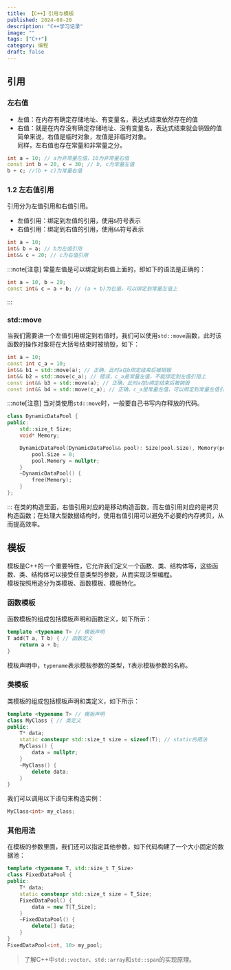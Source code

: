 ```yaml
---
title: 【C++】引用与模板
published: 2024-08-20
description: "C++学习记录"
image: ""
tags: ["C++"]
category: 编程
draft: false
---
```


## 引用

### 左右值
* 左值：在内存有确定存储地址、有变量名，表达式结束依然存在的值
* 右值：就是在内存没有确定存储地址、没有变量名，表达式结束就会销毁的值
简单来说，右值是临时对象，左值是非临时对象。  
同样，左右值也存在常量和非常量之分。
```c++
int a = 10; // a为非常量左值，10为非常量右值
const int b = 20, c = 30; // b, c为常量左值
b + c; //(b + c)为常量右值
```

### 1.2 左右值引用
引用分为左值引用和右值引用。
* 左值引用：绑定到左值的引用，使用`&`符号表示
* 右值引用：绑定到右值的引用，使用`&&`符号表示
```c++
int a = 10; 
int& b = a; // b为左值引用
int&& c = 20; // c为右值引用
```
:::note[注意]
常量左值是可以绑定到右值上面的，即如下的语法是正确的：
```c++
int a = 10, b = 20;
const int& c = a + b; // (a + b)为右值，可以绑定到常量左值上
```
:::

### std::move
当我们需要讲一个左值引用绑定到右值时，我们可以使用`std::move`函数，此时该函数的操作对象将在大括号结束时被销毁，如下：
```c++
int a = 10;
const int c_a = 10;
int&& b1 = std::move(a); // 正确，此时a在b绑定结束后被销毁
int&& b2 = std::move(c_a); // 错误，c_a是常量左值，不能绑定到左值引用上
const int&& b3 = std::move(a); // 正确，此时a在b绑定结束后被销毁
const int&& b4 = std::move(c_a); // 正确，c_a是常量左值，可以绑定到常量左值引用上
```
:::note[注意]
当对类使用`std::move`时，一般要自己书写内存释放的代码。
```c++
class DynamicDataPool {
public:
    std::size_t Size;
    void* Memory;

    DynamicDataPool(DynamicDataPool&& pool): Size(pool.Size), Memory(pool.Memory) {
        pool.Size = 0;
        pool.Memory = nullptr;
    }
    ~DynamicDataPool() {
        free(Memory);
    }
};
```
:::
在类的构造里面，右值引用对应的是移动构造函数，而左值引用对应的是拷贝构造函数；在处理大型数据结构时，使用右值引用可以避免不必要的内存拷贝，从而提高效率。

## 模板
模板是C++的一个重要特性，它允许我们定义一个函数、类、结构体等，这些函数、类、结构体可以接受任意类型的参数，从而实现泛型编程。  
模板按照用途分为类模板、函数模板、模板特化。

### 函数模板
函数模板的组成包括模板声明和函数定义，如下所示：
```c++
template <typename T> // 模板声明
T add(T a, T b) { // 函数定义
    return a + b;
}
```
模板声明中，`typename`表示模板参数的类型，`T`表示模板参数的名称。

### 类模板
类模板的组成包括模板声明和类定义，如下所示：
```c++
template <typename T> // 模板声明
class MyClass { // 类定义
public:
    T* data;
    static constexpr std::size_t size = sizeof(T); // static的用法
    MyClass() {
        data = nullptr;
    }
    ~MyClass() {
        delete data;
    }
}
```
我们可以调用以下语句来构造实例：
```c++
MyClass<int> my_class;
```

### 其他用法
在模板的参数里面，我们还可以指定其他参数，如下代码构建了一个大小固定的数据池：
```c++
template <typename T, std::size_t T_Size>
class FixedDataPool {
public:
    T* data;
    static constexpr std::size_t size = T_Size;
    FixedDataPool() {
        data = new T[T_Size];
    }
    ~FixedDataPool() {
        delete[] data;
    }
}
FixedDataPool<int, 10> my_pool;
```


> 了解C++中`std::vector`、`std::array`和`std::span`的实现原理。
